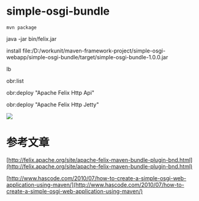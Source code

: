 # simple-osgi-bundle

```
mvn package
```

java -jar bin/felix.jar


install file:/D:/workunit/maven-framework-project/simple-osgi-webapp/simple-osgi-bundle/target/simple-osgi-bundle-1.0.0.jar


lb


obr:list


obr:deploy "Apache Felix Http Api"

obr:deploy "Apache Felix Http Jetty"












![](src/main/resources/osgi-helloworld.jpg)



# 参考文章

[http://felix.apache.org/site/apache-felix-maven-bundle-plugin-bnd.html](http://felix.apache.org/site/apache-felix-maven-bundle-plugin-bnd.html)

[http://www.hascode.com/2010/07/how-to-create-a-simple-osgi-web-application-using-maven/](http://www.hascode.com/2010/07/how-to-create-a-simple-osgi-web-application-using-maven/)
